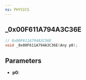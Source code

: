 ```yaml
---
ns: PHYSICS
---
```

## _0x00F611A794A3C36E

```c
// 0x00F611A794A3C36E
void _0x00F611A794A3C36E(Any p0);
```

## Parameters
* **p0**:

